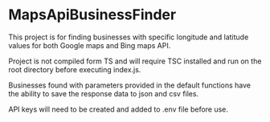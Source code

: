 # MapsApiBusinessFinder

This project is for finding businesses with specific longitude and latitude values for both Google maps and Bing maps API. 

Project is not compiled form TS and will require TSC installed and run on the root directory before executing index.js.

Businesses found with parameters provided in the default functions have the ability to save the response data to json and csv files.

API keys will need to be created and added to .env file before use.
